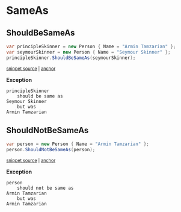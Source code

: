 # SameAs


## ShouldBeSameAs

<!-- snippet: ShouldBeSameAsExamples.ShouldBeSameAs.codeSample.approved.cs -->
<a id='f900477a'></a>
```cs
var principleSkinner = new Person { Name = "Armin Tamzarian" };
var seymourSkinner = new Person { Name = "Seymour Skinner" };
principleSkinner.ShouldBeSameAs(seymourSkinner);
```
<sup><a href='/src/DocumentationExamples/CodeExamples/ShouldBeSameAsExamples.ShouldBeSameAs.codeSample.approved.cs#L1-L3' title='Snippet source file'>snippet source</a> | <a href='#f900477a' title='Start of snippet'>anchor</a></sup>
<!-- endSnippet -->

**Exception**

<!-- include: ShouldBeSameAsExamples.ShouldBeSameAs.exceptionText.approved.txt -->
```
principleSkinner
    should be same as
Seymour Skinner
    but was
Armin Tamzarian
```
<!-- endInclude -->


## ShouldNotBeSameAs

<!-- snippet: ShouldBeSameAsExamples.ShouldNotBeSameAs.codeSample.approved.cs -->
<a id='a88f40a5'></a>
```cs
var person = new Person { Name = "Armin Tamzarian" };
person.ShouldNotBeSameAs(person);
```
<sup><a href='/src/DocumentationExamples/CodeExamples/ShouldBeSameAsExamples.ShouldNotBeSameAs.codeSample.approved.cs#L1-L2' title='Snippet source file'>snippet source</a> | <a href='#a88f40a5' title='Start of snippet'>anchor</a></sup>
<!-- endSnippet -->

**Exception**

<!-- include: ShouldBeSameAsExamples.ShouldNotBeSameAs.exceptionText.approved.txt -->
```
person
    should not be same as
Armin Tamzarian
    but was
Armin Tamzarian
```
<!-- endInclude -->
